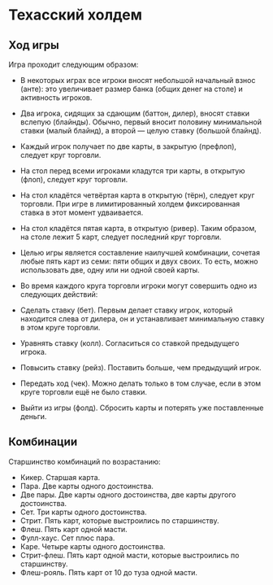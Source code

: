 # Техасский холдем
## Ход игры
Игра проходит следующим образом:

- В некоторых играх все игроки вносят небольшой начальный взнос (анте): это увеличивает размер банка (общих денег на столе) и активность игроков.
- Два игрока, сидящих за сдающим (баттон, дилер), вносят ставки вслепую (блайнды). Обычно, первый вносит половину минимальной ставки (малый блайнд), а второй — целую ставку (большой блайнд).
- Каждый игрок получает по две карты, в закрытую (префлоп), следует круг торговли.
- На стол перед всеми игроками кладутся три карты, в открытую (флоп), следует круг торговли.
- На стол кладётся четвёртая карта в открытую (тёрн), следует круг торговли. При игре в лимитированный холдем фиксированная ставка в этот момент удваивается.
- На стол кладётся пятая карта, в открытую (ривер). Таким образом, на столе лежит 5 карт, следует последний круг торговли.
- Целью игры является составление наилучшей комбинации, сочетая любые пять карт из семи: пяти общих и двух своих. То есть, можно использовать две, одну или ни одной своей карты.
- Во время каждого круга торговли игроки могут совершить одно из следующих действий:

- Сделать ставку (бет). Первым делает ставку игрок, который находится слева от дилера, он и устанавливает минимальную ставку в этом круге торговли.
- Уравнять ставку (колл). Согласиться со ставкой предыдущего игрока.
- Повысить ставку (рейз). Поставить больше, чем предыдущий игрок.
- Передать ход (чек). Можно делать только в том случае, если в этом круге торговли ещё не было ставки.
- Выйти из игры (фолд). Сбросить карты и потерять уже поставленные деньги.

## Комбинации
Старшинство комбинаций по возрастанию:

- Кикер. Старшая карта.
- Пара. Две карты одного достоинства.
- Две пары. Две карты одного достоинства, две карты другого достоинства.
- Сет. Три карты одного достоинства.
- Стрит. Пять карт, которые выстроились по старшинству.
- Флеш. Пять карт одной масти.
- Фулл-хаус. Сет плюс пара.
- Каре. Четыре карты одного достоинства.
- Стрит-флеш. Пять карт одной масти, которые выстроились по старшинству.
- Флеш-рояль. Пять карт от 10 до туза одной масти.
